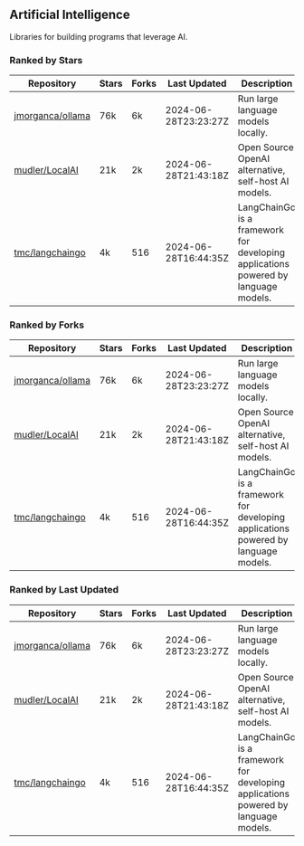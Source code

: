 ## Artificial Intelligence

Libraries for building programs that leverage AI.

### Ranked by Stars

| Repository | Stars | Forks | Last Updated | Description | 
|------------|-------|-------|--------------|-------------|
| [jmorganca/ollama](https://github.com/jmorganca/ollama) | 76k | 6k | 2024-06-28T23:23:27Z |  Run large language models locally. |
| [mudler/LocalAI](https://github.com/mudler/LocalAI) | 21k | 2k | 2024-06-28T21:43:18Z |  Open Source OpenAI alternative, self-host AI models. |
| [tmc/langchaingo](https://github.com/tmc/langchaingo) | 4k | 516 | 2024-06-28T16:44:35Z |  LangChainGo is a framework for developing applications powered by language models. |

### Ranked by Forks

| Repository | Stars | Forks | Last Updated | Description | 
|------------|-------|-------|--------------|-------------|
| [jmorganca/ollama](https://github.com/jmorganca/ollama) | 76k | 6k | 2024-06-28T23:23:27Z |  Run large language models locally. |
| [mudler/LocalAI](https://github.com/mudler/LocalAI) | 21k | 2k | 2024-06-28T21:43:18Z |  Open Source OpenAI alternative, self-host AI models. |
| [tmc/langchaingo](https://github.com/tmc/langchaingo) | 4k | 516 | 2024-06-28T16:44:35Z |  LangChainGo is a framework for developing applications powered by language models. |

### Ranked by Last Updated

| Repository | Stars | Forks | Last Updated | Description | 
|------------|-------|-------|--------------|-------------|
| [jmorganca/ollama](https://github.com/jmorganca/ollama) | 76k | 6k | 2024-06-28T23:23:27Z |  Run large language models locally. |
| [mudler/LocalAI](https://github.com/mudler/LocalAI) | 21k | 2k | 2024-06-28T21:43:18Z |  Open Source OpenAI alternative, self-host AI models. |
| [tmc/langchaingo](https://github.com/tmc/langchaingo) | 4k | 516 | 2024-06-28T16:44:35Z |  LangChainGo is a framework for developing applications powered by language models. |

